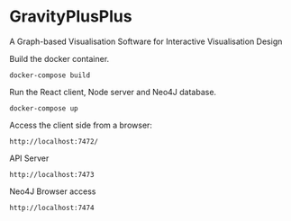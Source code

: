 # GravityPlusPlus
A Graph-based Visualisation Software for Interactive Visualisation Design


Build the docker container.

    docker-compose build
    
Run the React client, Node server and Neo4J database.

    docker-compose up

Access the client side from a browser:

    http://localhost:7472/

API Server

    http://localhost:7473

Neo4J Browser access

    http://localhost:7474

